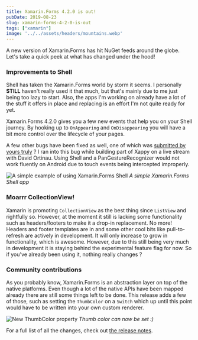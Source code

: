 ```yaml
---
title: Xamarin.Forms 4.2.0 is out!
pubDate: 2019-08-23
slug: xamarin-forms-4-2-0-is-out
tags: ["xamarin"]
image: '../../assets/headers/mountains.webp'
---
```


A new version of Xamarin.Forms has hit NuGet feeds around the globe. Let's take a quick peek at what has changed under the hood!

### Improvements to Shell

Shell has taken the Xamarin.Forms world by storm it seems. I personally **STILL** haven't really used it that much, but that's mainly due to me just being too lazy to start. Also, the apps I'm working on already have a lot of the stuff it offers in place and replacing is an effort I'm not quite ready for yet.

Xamarin.Forms 4.2.0 gives you a few new events that help you on your Shell journey. By hooking up to `OnAppearing` and `OnDisappearing` you will have a bit more control over the lifecycle of your pages.

A few other bugs have been fixed as well, one of which was [submitted by yours truly](https://github.com/xamarin/Xamarin.Forms/issues/6060) ? I ran into this bug while building part of Xappy on a live stream with David Ortinau. Using Shell and a PanGestureRecognizer would not work fluently on Android due to touch events being intercepted improperly.

![A simple example of using Xamarin.Forms Shell](http://devblogs.microsoft.com/xamarin/wp-content/uploads/sites/44/2019/05/Scenarios-for-Shell.png)
*A simple Xamarin.Forms Shell app*

### Moarrr CollectionView!

Xamarin is promoting `CollectionView` as the best thing since `ListView` and rightfully so. However, at the moment it still is lacking some functionality such as headers/footers to make it a drop-in replacement. No more! Headers and footer templates are in and some other cool bits like pull-to-refresh are actively in development. It will only increase to grow in functionality, which is awesome. However, due to this still being very much in development it is staying behind the experimental feature flag for now. So if you've already been using it, nothing really changes ?

###  Community contributions

As you probably know, Xamarin.Forms is an abstraction layer on top of the native platforms. Even though a lot of the native APIs have been mapped already there are still some things left to be done. This release adds a few of those, such as setting the `ThumbColor` on a `Switch` which up until this point would have to be written into your own custom renderer.

![New ThumbColor property](http://devblogs.microsoft.com/xamarin/wp-content/uploads/sites/44/2019/08/Thumb.png)
*Thumb color can now be set :)*

For a full list of all the changes, check out [the release notes](https://docs.microsoft.com/nl-nl/xamarin/xamarin-forms/release-notes/4.2/4.2.0).